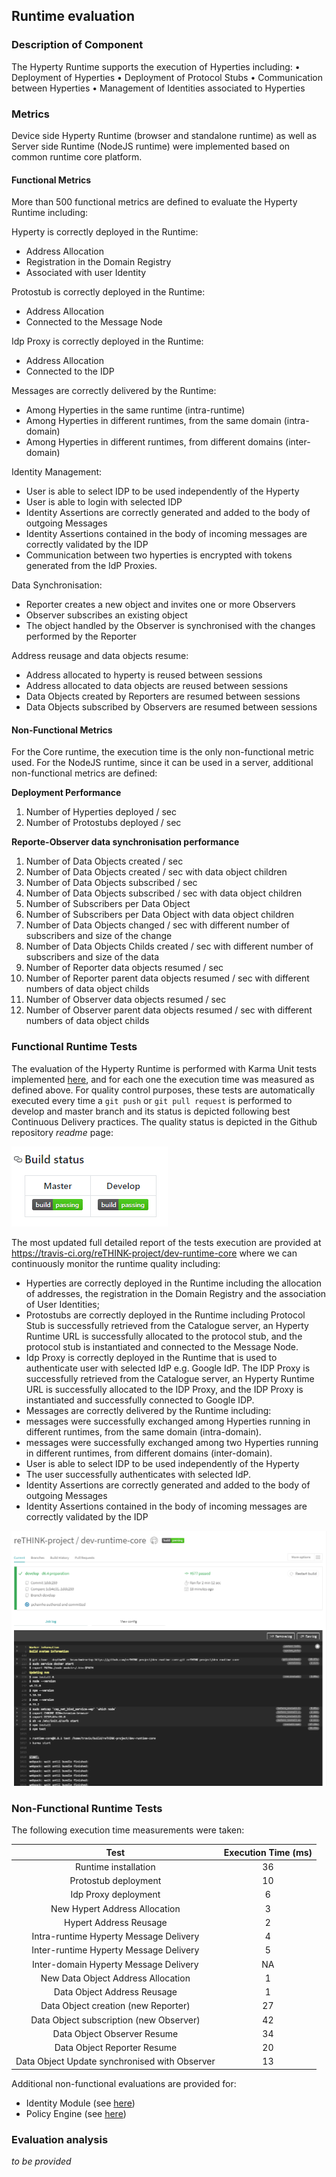 ## Runtime evaluation

### Description of Component

The Hyperty Runtime supports the execution of Hyperties including:
•	Deployment of Hyperties
•	Deployment of Protocol Stubs
•	Communication between Hyperties
•	Management of Identities associated to Hyperties


###	Metrics

Device side Hyperty Runtime (browser and standalone runtime) as well as Server side Runtime (NodeJS runtime) were implemented based on common runtime core platform.

#### Functional Metrics

More than 500 functional metrics are defined to evaluate the Hyperty Runtime including:

Hyperty is correctly deployed in the Runtime:

*	Address Allocation
*	Registration in the Domain Registry
*	Associated with user Identity

Protostub is correctly deployed in the Runtime:

*	Address Allocation
*	Connected to the Message Node

Idp Proxy is correctly deployed in the Runtime:

*	Address Allocation
*	Connected to the IDP

Messages are correctly delivered by the Runtime:

*	Among Hyperties in the same runtime (intra-runtime)
*	Among Hyperties in different runtimes, from the same domain (intra-domain)
*	Among Hyperties in different runtimes, from different domains (inter-domain)

Identity Management:

*	User is able to select IDP to be used independently of the Hyperty
*	User is able to login with selected IDP
*	Identity Assertions are correctly generated and added to the body of outgoing Messages
*	Identity Assertions contained in the body of incoming messages are correctly validated by the IDP
* Communication between two hyperties is encrypted with tokens generated from the IdP Proxies.

Data Synchronisation:

* Reporter creates a new object and invites one or more Observers
* Observer subscribes an existing object
* The object handled by the Observer is synchronised with the changes performed by the Reporter

Address reusage and data objects resume:

* Address allocated to hyperty is reused between sessions
* Address allocated to data objects are reused between sessions
* Data Objects created by Reporters are resumed between sessions
* Data Objects subscribed by Observers are resumed between sessions

#### Non-Functional Metrics

For the Core runtime, the execution time is the only non-functional metric used. For the NodeJS runtime, since it can be used in a server, additional non-functional metrics are defined:

**Deployment Performance**

1. Number of Hyperties deployed / sec
1. Number of Protostubs deployed / sec

**Reporte-Observer data synchronisation performance**

1. Number of Data Objects created / sec
1. Number of Data Objects created / sec with data object children
1. Number of Data Objects subscribed / sec
1. Number of Data Objects subscribed / sec with data object children
1. Number of Subscribers per Data Object
1. Number of Subscribers per Data Object with data object children
1. Number of Data Objects changed / sec with different number of subscribers and size of the change
1. Number of Data Objects Childs created / sec with different number of subscribers and size of the data
1. Number of Reporter data objects resumed / sec
1. Number of Reporter parent data objects resumed / sec with different numbers of data object childs
1. Number of Observer data objects resumed / sec
1. Number of Observer parent data objects resumed / sec with different numbers of data object childs


###	Functional Runtime Tests

The evaluation of the Hyperty Runtime is performed with Karma Unit tests implemented [here](https://github.com/reTHINK-project/dev-runtime-core/tree/master/test), and for each one the execution time was measured as defined above. For quality control purposes, these tests are automatically executed every time a `git push` or `git pull request` is performed to develop and master branch and its status is depicted following best Continuous Delivery practices. The quality status is depicted in the Github repository *readme* page:

![Runtime Quality Status](build-status.PNG)

The most updated full detailed report of the tests execution are provided at https://travis-ci.org/reTHINK-project/dev-runtime-core where we can continuously monitor the runtime quality including:

* Hyperties are correctly deployed in the Runtime including the allocation of addresses, the registration in the Domain Registry and the association of User Identities;
* Protostubs are correctly deployed in the Runtime including Protocol Stub is successfully retrieved from the Catalogue server, an Hyperty Runtime URL is successfully allocated to the protocol stub, and the protocol stub is instantiated and connected to the Message Node.
* Idp Proxy is correctly deployed in the Runtime that is used to authenticate user with  selected IdP e.g. Google IdP. The IDP Proxy is successfully retrieved from the Catalogue server, an Hyperty Runtime URL is successfully allocated to the IDP Proxy, and the IDP Proxy is instantiated and successfully connected to Google IDP.
* Messages are correctly delivered by the Runtime including:
 * messages were successfully exchanged among Hyperties running in different runtimes, from the same domain (intra-domain).
 * messages were successfully exchanged among two Hyperties running in different runtimes, from different domains (inter-domain).
* User is able to select IDP to be used independently of the Hyperty
* The user successfully authenticates with selected IdP.
* Identity Assertions are correctly generated and added to the body of outgoing Messages
* Identity Assertions contained in the body of incoming messages are correctly validated by the IDP


![Travis Automated Tests Report Sample](travis-report.PNG)

###	Non-Functional Runtime Tests

The following execution time measurements were taken:

| Test | Execution Time (ms) |
| :--------------------------------------: | :--------------------------------------: |
| Runtime installation   |                 36                 |
| Protostub deployment   |                 10                 |
| Idp Proxy deployment   |                 6                 |
| New Hypert Address Allocation   |                 3                 |
| Hypert Address Reusage   |                 2                 |
| Intra-runtime Hyperty Message Delivery  |                 4                 |
| Inter-runtime Hyperty Message Delivery  |                 5                 |
| Inter-domain Hyperty Message Delivery  |                 NA                 |
| New Data Object Address Allocation   |                 1                 |
| Data Object Address Reusage   |                 1                 |
| Data Object creation (new Reporter)   |                 27                 |
| Data Object subscription (new Observer)  |                 42                 |
| Data Object Observer Resume   |                 34                 |
| Data Object Reporter Resume   |                 20                 |
| Data Object Update synchronised with Observer   |                 13                 |

Additional non-functional evaluations are provided for:

* Identity Module (see [here](identity-module/IdMEvaluation.md))
* Policy Engine (see [here](policy-engine/README.md))


### Evaluation analysis


*to be provided*
